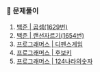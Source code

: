 ### 📌 문제풀이

1. [백준 | 곱셈(1629번)](https://velog.io/@049494/%EC%8B%A4%EB%B2%84-1-1629%EB%B2%88-%EA%B3%B1%EC%85%88)
2. [백준 | 랜선자르기(1654번)]()
3. [프로그래머스 | 디펜스게임](https://velog.io/@049494/Level-2-%EB%94%94%ED%8E%9C%EC%8A%A4-%EA%B2%8C%EC%9E%84)
4. [프로그래머스 | 후보키]()
5. [프로그래머스 | 124나라의숫자]()

